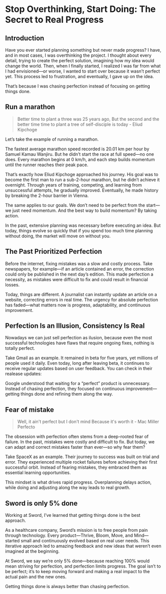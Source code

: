 # Stop Overthinking, Start Doing: The Secret to Real Progress

## Introduction
Have you ever started planning something but never made progress?
I have, and in most cases, I was overthinking the project.
I thought about every detail, trying to create the perfect solution, imagining how my idea would change the world.
Then, when I finally started, I realized I was far from what I had envisioned—or worse, I wanted to start over because it wasn’t perfect yet.
This process led to frustration, and eventually, I gave up on the idea.

That’s because I was chasing perfection instead of focusing on getting things done.

## Run a marathon
> Better time to plant a three was 25 years ago,
But the second and the better time time to plant a tree of self-disciple is today - Eliud Kipchoge

Let’s take the example of running a marathon.

The fastest average marathon speed recorded is 20.01 km per hour by Samuel Kamau Wanjiru. But he didn’t start the race at full speed—no one does. Every marathon begins at 0 km/h, and each step builds momentum until the runner reaches their peak pace.

That’s exactly how Eliud Kipchoge approached his journey. His goal was to become the first man to run a sub-2-hour marathon, but he didn’t achieve it overnight. Through years of training, competing, and learning from unsuccessful attempts, he gradually improved. Eventually, he made history by breaking the 2-hour barrier in Vienna.

The same applies to our goals. We don’t need to be perfect from the start—we just need momentum. And the best way to build momentum? By taking action.

In the past, extensive planning was necessary before executing an idea. But today, things evolve so quickly that if you spend too much time planning without doing, the market will move on without you.

## The Past Prioritized Perfection

Before the internet, fixing mistakes was a slow and costly process. Take newspapers, for example—if an article contained an error, the correction could only be published in the next day’s edition. This made perfection a necessity, as mistakes were difficult to fix and could result in financial losses.

Today, things are different. A journalist can instantly update an article on a website, correcting errors in real time. The urgency for absolute perfection has faded—what matters now is progress, adaptability, and continuous improvement.

## Perfection Is an Illusion, Consistency Is Real

Nowadays we can just sell perfection as ilusion, because even the most successful technologies have flaws that require ongoing fixes, nothing is totally perfect.

Take Gmail as an example. It remained in beta for five years, yet millions of people used it daily. Even today, long after leaving beta, it continues to receive regular updates based on user feedback.
You can check in their realease updates:

Google understood that waiting for a “perfect” product is unnecessary. Instead of chasing perfection, they focused on continuous improvement—getting things done and refining them along the way.

## Fear of mistake
> Well, it ain't perfect but I don't mind
 Because it's worth it - Mac Miller Perfecto

The obsession with perfection often stems from a deep-rooted fear of failure. In the past, mistakes were costly and difficult to fix. But today, we can adapt and correct mistakes faster than ever—so why fear them?

Take SpaceX as an example. Their journey to success was built on trial and error. They experienced multiple rocket failures before achieving their first successful orbit. Instead of fearing mistakes, they embraced them as essential learning opportunities.

This mindset is what drives rapid progress. Overplanning delays action, while doing and adjusting along the way leads to real growth.

## Sword is only 5% done
Working at Sword, I’ve learned that getting things done is the best approach.

As a healthcare company, Sword’s mission is to free people from pain through technology. Every product—Thrive, Bloom, Move, and Mind—started small and continuously evolved based on real user needs. This iterative approach led to amazing feedback and new ideas that weren’t even imagined at the beginning.

At Sword, we say we’re only 5% done—because reaching 100% would mean striving for perfection, and perfection limits progress. The goal isn’t to be perfect; it’s to keep moving forward and making a real impact to the actual pain and the new ones.

Getting things done is always better than chasing perfection.
